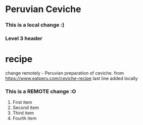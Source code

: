 
# Peruvian Ceviche
### This is a local change :)
### Level 3 header
# recipe
change remotely - Peruvian preparation of ceviche.
from https://www.eatperu.com/ceviche-recipe
last line added locally
### This is a REMOTE change :O

<ol>
  <li>First item</li>
  <li>Second item</li>
  <li>Third item</li>
  <li>Fourth item</li>
</ol>
